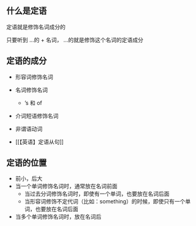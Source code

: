 ## 什么是定语
定语就是修饰名词成分的

只要听到 ...的 + 名词， ...的就是修饰这个名词的定语成分

## 定语的成分
- 形容词修饰名词
- 名词修饰名词
	- ’s 和 of

- 介词短语修饰名词
- 非谓语动词
- [[【英语】定语从句]]

## 定语的位置

- 前小，后大
- 当一个单词修饰名词时，通常放在名词前面
	- 当过去分词修饰名词时，即使有一个单词，也要放在名词后面
	- 当形容词修饰不定代词（比如：something）的时候，即使只有一个单词，也要放在名词后面
- 当多个单词修饰名词时，放在名词后


